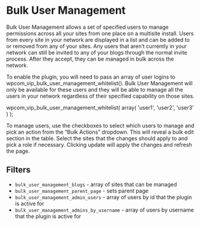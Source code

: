 Bulk User Management
====================

Bulk User Management allows a set of specified users to manage permissions across all your sites from one place on a multisite install. Users from every site in your network are displayed in a list and can be added to or removed from any of your sites. Any users that aren’t currently in your network can still be invited to any of your blogs through the normal invite process. After they accept, they can be managed in bulk across the network.

To enable the plugin, you will need to pass an array of user logins to wpcom_vip_bulk_user_management_whitelist(). Bulk User Management will only be available for these users and they will be able to manage all the users in your network regardless of their specified capability on those sites.

wpcom_vip_bulk_user_management_whitelist( array( 'user1', 'user2', 'user3' ) );

To manage users, use the checkboxes to select which users to manage and pick an action from the “Bulk Actions” dropdown. This will reveal a bulk edit section in the table. Select the sites that the changes should apply to and pick a role if necessary. Clicking update will apply the changes and refresh the page.

Filters
-----

* `bulk_user_management_blogs` - array of sites that can be managed
* `bulk_user_management_parent_page` - sets parent page
* `bulk_user_management_admin_users` - array of users by id that the plugin is active for
* `bulk_user_management_admins_by_username` - array of users by username that the plugin is active for
